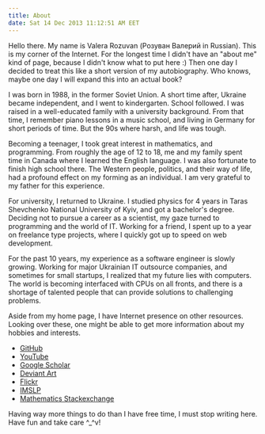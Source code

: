 ```yaml
---
title: About
date: Sat 14 Dec 2013 11:12:51 AM EET
---
```


Hello there. My name is Valera Rozuvan (Розуван Валерий in Russian). This is my corner of the Internet. For the longest
time I didn't have an "about me" kind of page, because I didn't know what to put here :) Then one day I decided to treat
this like a short version of my autobiography. Who knows, maybe one day I will expand this into an actual book?

I was born in 1988, in the former Soviet Union. A short time after, Ukraine became independent, and I went to
kindergarten. School followed. I was raised in a well-educated family with a university background. From that time, I
remember piano lessons in a music school, and living in Germany for short periods of time. But the 90s where harsh, and
life was tough.

Becoming a teenager, I took great interest in mathematics, and programming. From roughly the age of 12 to 18, me and my
family spent time in Canada where I learned the English language. I was also fortunate to finish high school there. The
Western people, politics, and their way of life, had a profound effect on my forming as an individual. I am very
grateful to my father for this experience.

For university, I returned to Ukraine. I studied physics for 4 years in Taras Shevchenko National University of
Kyiv, and got a bachelor's degree. Deciding not to pursue a career as a scientist, my gaze turned to programming and
the world of IT. Working for a friend, I spent up to a year on freelance type projects, where I quickly got up to speed
on web development.

For the past 10 years, my experience as a software engineer is slowly growing. Working for major Ukrainian IT outsource
companies, and sometimes for small startups, I realized that my future lies with computers. The world is becoming
interfaced with CPUs on all fronts, and there is a shortage of talented people that can provide solutions to
challenging problems.

Aside from my home page, I have Internet presence on other resources. Looking over these, one might be able to get more
information about my hobbies and interests.

- [GitHub](https://github.com/valera-rozuvan)
- [YouTube](https://www.youtube.com/user/valerarozuvan)
- [Google Scholar](https://scholar.google.com.ua/citations?hl=en&user=1LY0cckAAAAJ)
- [Deviant Art](https://www.deviantart.com/valera-rozuvan)
- [Flickr](https://www.flickr.com/people/valera-rozuvan/)
- [IMSLP](https://imslp.org/wiki/Category:Rozouvan,_Valerij_Stanislavovich)
- [Mathematics Stackexchange](https://math.stackexchange.com/users/126736/valera-rozuvan)

Having way more things to do than I have free time, I must stop writing here. Have fun and take care ^_^v!
